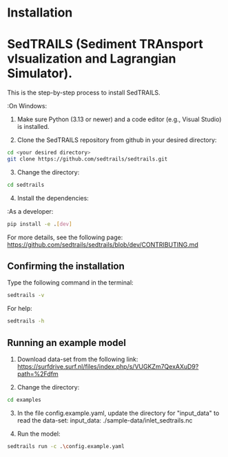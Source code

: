
# Installation

SedTRAILS (Sediment TRAnsport vIsualization and Lagrangian Simulator). 
================
This is the step-by-step process to install SedTRAILS.

 
:On Windows:

1. Make sure Python (3.13 or newer) and a code editor (e.g., Visual Studio) is installed.

2. Clone the SedTRAILS repository from github in your desired directory:

```bash
cd <your desired directory>
git clone https://github.com/sedtrails/sedtrails.git
```

3. Change the directory:

```bash
cd sedtrails
```
4. Install the dependencies:


:As a developer: 
```bash
pip install -e .[dev]
```
For more details, see the following page:
https://github.com/sedtrails/sedtrails/blob/dev/CONTRIBUTING.md


Confirming the installation
-----------

Type the following command in the terminal:
```bash
sedtrails -v
```

For help:
```bash
sedtrails -h

```
Running an example model
-----------
1. Download data-set from the following link:
https://surfdrive.surf.nl/files/index.php/s/VUGKZm7QexAXuD9?path=%2Fdfm

2. Change the directory:

```bash
cd examples
```

3. In the file config.example.yaml, update the directory for "input_data" to read the data-set: 
  input_data: ./sample-data/inlet_sedtrails.nc


4. Run the model:
```bash
sedtrails run -c .\config.example.yaml
```